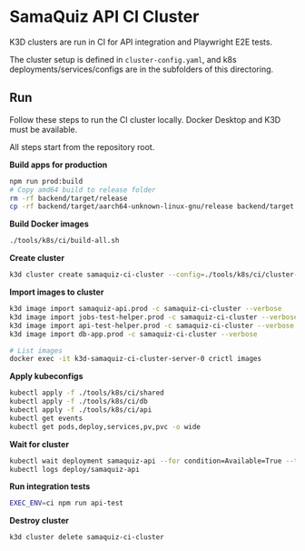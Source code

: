 # SamaQuiz API CI Cluster

K3D clusters are run in CI for API integration and Playwright E2E tests.

The cluster setup is defined in `cluster-config.yaml`, and k8s deployments/services/configs are in the subfolders of this directoring.

## Run

Follow these steps to run the CI cluster locally. Docker Desktop and K3D must be available.

All steps start from the repository root.

**Build apps for production**

```bash
npm run prod:build
# Copy amd64 build to release folder
rm -rf backend/target/release
cp -rf backend/target/aarch64-unknown-linux-gnu/release backend/target
```

**Build Docker images**

```bash
./tools/k8s/ci/build-all.sh
```

**Create cluster**

```bash
k3d cluster create samaquiz-ci-cluster --config=./tools/k8s/ci/cluster-config.yaml
```

**Import images to cluster**

```bash
k3d image import samaquiz-api.prod -c samaquiz-ci-cluster --verbose
k3d image import jobs-test-helper.prod -c samaquiz-ci-cluster --verbose
k3d image import api-test-helper.prod -c samaquiz-ci-cluster --verbose
k3d image import db-app.prod -c samaquiz-ci-cluster --verbose

# List images
docker exec -it k3d-samaquiz-ci-cluster-server-0 crictl images
```

**Apply kubeconfigs**

```bash
kubectl apply -f ./tools/k8s/ci/shared
kubectl apply -f ./tools/k8s/ci/db
kubectl apply -f ./tools/k8s/ci/api
kubectl get events
kubectl get pods,deploy,services,pv,pvc -o wide
```

**Wait for cluster**

```bash
kubectl wait deployment samaquiz-api --for condition=Available=True --timeout=90s
kubectl logs deploy/samaquiz-api
```

**Run integration tests**

```bash
EXEC_ENV=ci npm run api-test
```

**Destroy cluster**

```bash
k3d cluster delete samaquiz-ci-cluster
```

